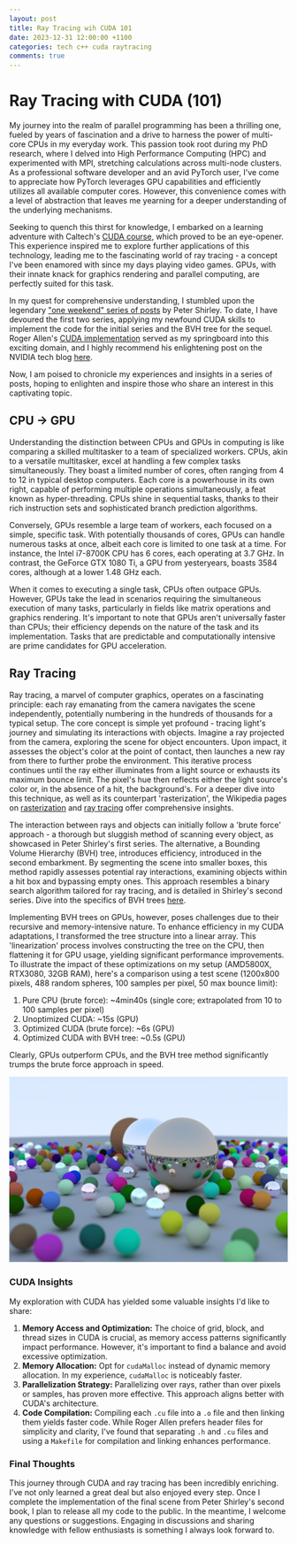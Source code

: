 ```yaml
---
layout: post
title: Ray Tracing wih CUDA 101
date: 2023-12-31 12:00:00 +1100
categories: tech c++ cuda raytracing
comments: true
---
```


# Ray Tracing with CUDA (101)

My journey into the realm of parallel programming has been a thrilling one, fueled by years of fascination and a drive to harness the power of multi-core CPUs in my everyday work. This passion took root during my PhD research, where I delved into High Performance Computing (HPC) and experimented with MPI, stretching calculations across multi-node clusters. As a professional software developer and an avid PyTorch user, I've come to appreciate how PyTorch leverages GPU capabilities and efficiently utilizes all available computer cores. However, this convenience comes with a level of abstraction that leaves me yearning for a deeper understanding of the underlying mechanisms.

Seeking to quench this thirst for knowledge, I embarked on a learning adventure with Caltech's [CUDA course](http://courses.cms.caltech.edu/cs179/), which proved to be an eye-opener. This experience inspired me to explore further applications of this technology, leading me to the fascinating world of ray tracing - a concept I've been enamored with since my days playing video games. GPUs, with their innate knack for graphics rendering and parallel computing, are perfectly suited for this task.

In my quest for comprehensive understanding, I stumbled upon the legendary ["one weekend" series of posts](https://raytracing.github.io/) by Peter Shirley. To date, I have devoured the first two series, applying my newfound CUDA skills to implement the code for the initial series and the BVH tree for the sequel. Roger Allen's [CUDA implementation](https://github.com/rogerallen/raytracinginoneweekendincuda) served as my springboard into this exciting domain, and I highly recommend his enlightening post on the NVIDIA tech blog [here](https://developer.nvidia.com/blog/accelerated-ray-tracing-cuda/).

Now, I am poised to chronicle my experiences and insights in a series of posts, hoping to enlighten and inspire those who share an interest in this captivating topic.

## CPU -> GPU

Understanding the distinction between CPUs and GPUs in computing is like comparing a skilled multitasker to a team of specialized workers. CPUs, akin to a versatile multitasker, excel at handling a few complex tasks simultaneously. They boast a limited number of cores, often ranging from 4 to 12 in typical desktop computers. Each core is a powerhouse in its own right, capable of performing multiple operations simultaneously, a feat known as hyper-threading. CPUs shine in sequential tasks, thanks to their rich instruction sets and sophisticated branch prediction algorithms.

Conversely, GPUs resemble a large team of workers, each focused on a simple, specific task. With potentially thousands of cores, GPUs can handle numerous tasks at once, albeit each core is limited to one task at a time. For instance, the Intel i7-8700K CPU has 6 cores, each operating at 3.7 GHz. In contrast, the GeForce GTX 1080 Ti, a GPU from yesteryears, boasts 3584 cores, although at a lower 1.48 GHz each.

When it comes to executing a single task, CPUs often outpace GPUs. However, GPUs take the lead in scenarios requiring the simultaneous execution of many tasks, particularly in fields like matrix operations and graphics rendering. It's important to note that GPUs aren't universally faster than CPUs; their efficiency depends on the nature of the task and its implementation. Tasks that are predictable and computationally intensive are prime candidates for GPU acceleration.

## Ray Tracing

Ray tracing, a marvel of computer graphics, operates on a fascinating principle: each ray emanating from the camera navigates the scene independently, potentially numbering in the hundreds of thousands for a typical setup. The core concept is simple yet profound - tracing light's journey and simulating its interactions with objects. Imagine a ray projected from the camera, exploring the scene for object encounters. Upon impact, it assesses the object's color at the point of contact, then launches a new ray from there to further probe the environment. This iterative process continues until the ray either illuminates from a light source or exhausts its maximum bounce limit. The pixel's hue then reflects either the light source's color or, in the absence of a hit, the background's. For a deeper dive into this technique, as well as its counterpart 'rasterization', the Wikipedia pages on [rasterization](https://en.wikipedia.org/wiki/Rasterisation) and [ray tracing](<https://en.wikipedia.org/wiki/Ray_tracing_(graphics)>) offer comprehensive insights.

The interaction between rays and objects can initially follow a 'brute force' approach - a thorough but sluggish method of scanning every object, as showcased in Peter Shirley's first series. The alternative, a Bounding Volume Hierarchy (BVH) tree, introduces efficiency, introduced in the second embarkment. By segmenting the scene into smaller boxes, this method rapidly assesses potential ray interactions, examining objects within a hit box and bypassing empty ones. This approach resembles a binary search algorithm tailored for ray tracing, and is detailed in Shirley's second series. Dive into the specifics of BVH trees [here](https://en.wikipedia.org/wiki/Bounding_volume_hierarchy).

Implementing BVH trees on GPUs, however, poses challenges due to their recursive and memory-intensive nature. To enhance efficiency in my CUDA adaptations, I transformed the tree structure into a linear array. This 'linearization' process involves constructing the tree on the CPU, then flattening it for GPU usage, yielding significant performance improvements. To illustrate the impact of these optimizations on my setup (AMD5800X, RTX3080, 32GB RAM), here's a comparison using a test scene (1200x800 pixels, 488 random spheres, 100 samples per pixel, 50 max bounce limit):

1. Pure CPU (brute force): ~4min40s (single core; extrapolated from 10 to 100 samples per pixel)
2. Unoptimized CUDA: ~15s (GPU)
3. Optimized CUDA (brute force): ~6s (GPU)
4. Optimized CUDA with BVH tree: ~0.5s (GPU)

Clearly, GPUs outperform CPUs, and the BVH tree method significantly trumps the brute force approach in speed.

![Random Sphere with Defocus Effect](/assets/img/random-spheres.jpg)

### CUDA Insights

My exploration with CUDA has yielded some valuable insights I'd like to share:

1. **Memory Access and Optimization:** The choice of grid, block, and thread sizes in CUDA is crucial, as memory access patterns significantly impact performance. However, it's important to find a balance and avoid excessive optimization.
2. **Memory Allocation:** Opt for `cudaMalloc` instead of dynamic memory allocation. In my experience, `cudaMalloc` is noticeably faster.
3. **Parallelization Strategy:** Parallelizing over rays, rather than over pixels or samples, has proven more effective. This approach aligns better with CUDA's architecture.
4. **Code Compilation:** Compiling each `.cu` file into a `.o` file and then linking them yields faster code. While Roger Allen prefers header files for simplicity and clarity, I've found that separating `.h` and `.cu` files and using a `Makefile` for compilation and linking enhances performance.

### Final Thoughts

This journey through CUDA and ray tracing has been incredibly enriching. I've not only learned a great deal but also enjoyed every step. Once I complete the implementation of the final scene from Peter Shirley's second book, I plan to release all my code to the public. In the meantime, I welcome any questions or suggestions. Engaging in discussions and sharing knowledge with fellow enthusiasts is something I always look forward to.
